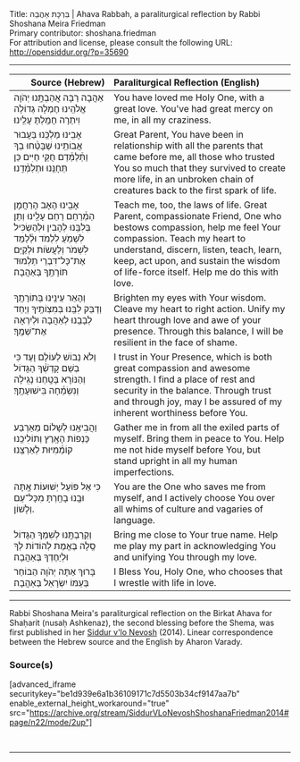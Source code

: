 <html>
<head></head>
<body>
Title: בִּרְכָּת אַהֲבַה | Ahava Rabbah, a paraliturgical reflection by Rabbi Shoshana Meira Friedman<br />
Primary contributor: shoshana.friedman<br />
For attribution and license, please consult the following URL: <a href="http://opensiddur.org/?p=35690">http://opensiddur.org/?p=35690</a>
<p />
<hr />

<table style="margin-left: auto;margin-right: auto;" class="draggable">
<thead><tr><th id="x" style="text-align: right;">Source (Hebrew)</th><th style="text-align: left;">Paraliturgical Reflection (English)</th></tr></thead>
<tbody>
<tr><td style="vertical-align:top;">
<div class="liturgy"><span lang="he">
אַהֲבָה רַבָּה אֲהַבְתָּֽנוּ יְהֹוָה אֱלֹהֵֽינוּ 
חֶמְלָה גְדוֹלָה וִיתֵרָה חָמַֽלְתָּ עָלֵֽינוּ׃
</span></div></td>
 
<td style="vertical-align:top;">
<div class="english">
You have loved me Holy One, with a great love. 
You've had great mercy on me, in all my craziness.  
</div></td></tr>


<tr><td style="vertical-align:top;">
<div class="liturgy"><span lang="he">
אָבִֽינוּ מַלְכֵּֽנוּ בַּעֲבוּר אֲבוֹתֵֽינוּ שֶׁבָּטְ֒חוּ בְךָ 
וַתְּ֒לַמְּ֒דֵם חֻקֵּי חַיִּים כֵּן תְּחָנֵּֽנוּ וּתְלַמְּ֒דֵֽנוּ׃ 
</span></div></td>
 
<td style="vertical-align:top;">
<div class="english">
Great Parent, You have been in relationship with all the parents that came before me,
all those who trusted You so much that they survived to create more life, 
in an unbroken chain of creatures back to the first spark of life.  
</div></td></tr>


<tr><td style="vertical-align:top;">
<div class="liturgy"><span lang="he">
אָבִֽינוּ הָאָב הָרַחֲמָן הַמְ֒רַחֵם רַחֵם עָלֵֽינוּ 
וְתֵן בְּלִבֵּֽנוּ לְהָבִין וּלְהַשְׂכִּיל לִשְׁמֹֽעַ לִלְמֹד 
וּלְ֒לַמֵּד לִשְׁמֹר וְלַעֲשׂוֹת וּלְקַיֵּם 
אֶת־כָּל־דִּבְרֵי תַלְמוּד תּוֹרָתֶֽךָ 
בְּאַהֲבָה׃ 
</span></div></td>
 
<td style="vertical-align:top;">
<div class="english">
Teach me, too, the laws of life. 
Great Parent, compassionate Friend, One who bestows compassion, help me feel Your compassion.  
Teach my heart to understand, discern, listen, teach, 
learn, keep, act upon, and sustain the wisdom of life-force itself. 
Help me do this with love. 
</div></td></tr>


<tr><td style="vertical-align:top;">
<div class="liturgy"><span lang="he">
וְהָאֵר עֵינֵֽינוּ בְּתוֹרָתֶֽךָ 
וְדַבֵּק לִבֵּֽנוּ בְּמִצְוֹתֶֽיךָ 
וְיַחֵד לְבָבֵֽנוּ לְאַהֲבָה וּלְיִרְאָה אֶת־שְׁמֶֽךָ׃ 
</span></div></td>
 
<td style="vertical-align:top;">
<div class="english">
Brighten my eyes with Your wisdom.
Cleave my heart to right action.
Unify my heart through love and awe of your presence.
Through this balance, I will be resilient in the face of shame.  
</div></td></tr>


<tr><td style="vertical-align:top;">
<div class="liturgy"><span lang="he">
וְלֹא נֵבוֹשׁ לְעוֹלָם וָעֶד 
כִּי בְשֵׁם קָדְשְׁ֒ךָ הַגָּדוֹל וְהַנּוֹרָא בָּטָֽחְנוּ 
נָגִֽילָה וְנִשְׂמְ֒חָה בִּישׁוּעָתֶֽךָ׃ 
</span></div></td>
 
<td style="vertical-align:top;">
<div class="english">
I trust in Your Presence, which is both great compassion and awesome strength.  
I find a place of rest and security in the balance.  
Through trust and through joy, may I be assured of my inherent worthiness before You. 
</div></td></tr>


<tr><td style="vertical-align:top;">
<div class="liturgy"><span lang="he">
וַהֲבִיאֵֽנוּ לְשָׁלוֹם מֵאַרְבַּע כַּנְפוֹת הָאָֽרֶץ 
וְתוֹלִיכֵֽנוּ קוֹמְ֒מִיּוּת לְאַרְצֵֽנוּ׃ 
</span></div></td>
 
<td style="vertical-align:top;">
<div class="english">
Gather me in from all the exiled parts of myself.  
Bring them in peace to You.  
Help me not hide myself before You, but stand upright in all my human imperfections. 
</div></td></tr>


<tr><td style="vertical-align:top;">
<div class="liturgy"><span lang="he">
כִּי אֵל פּוֹעֵל יְשׁוּעוֹת אָֽתָּה 
וּבָֽנוּ בָחַֽרְתָּ מִכָּל־עַם וְלָשׁוֹן. 
</span></div></td>
 
<td style="vertical-align:top;">
<div class="english">
You are the One who saves me from myself,
and I actively choose You over all whims of culture and vagaries of language.  
</div></td></tr>


<tr><td style="vertical-align:top;">
<div class="liturgy"><span lang="he">
וְקֵרַבְתָּֽנוּ לְשִׁמְךָ הַגָּדוֹל סֶֽלָה בֶּאֱמֶת 
לְהוֹדוֹת לְךָ וּלְיַחֶדְךָ בְּאַהֲבָה׃ 
</span></div></td>
 
<td style="vertical-align:top;">
<div class="english">
Bring me close to Your true name.
Help me play my part in acknowledging You and unifying You through my love.  
</div></td></tr>


<tr><td style="vertical-align:top;">
<div class="liturgy"><span lang="he">
בָּרוּךְ אַתָּה יְהֹוָה הַבּוֹחֵר בְּעַמּוֹ יִשְׂרָאֵל בְּאַהֲבָה׃
</span></div></td>
 
<td style="vertical-align:top;">
<div class="english">
I Bless You, Holy One, who chooses that I wrestle with life in love.
</div></td></tr>
</tbody></table>

<hr />

Rabbi Shoshana Meira's paraliturgical reflection on the Birkat Ahava for Shaḥarit (nusaḥ Ashkenaz), the second blessing before the Shema, was first published in her <a href="/?p=9556">Siddur v'lo Nevosh</a> (2014). Linear correspondence between the Hebrew source and the English by Aharon Varady.

<h3>Source(s)</h3>

[advanced_iframe securitykey="be1d939e6a1b36109171c7d5503b34cf9147aa7b" enable_external_height_workaround="true" src="https://archive.org/stream/SiddurVLoNevoshShoshanaFriedman2014#page/n22/mode/2up"]

&nbsp;

<hr />

&nbsp;

</body>
</html>